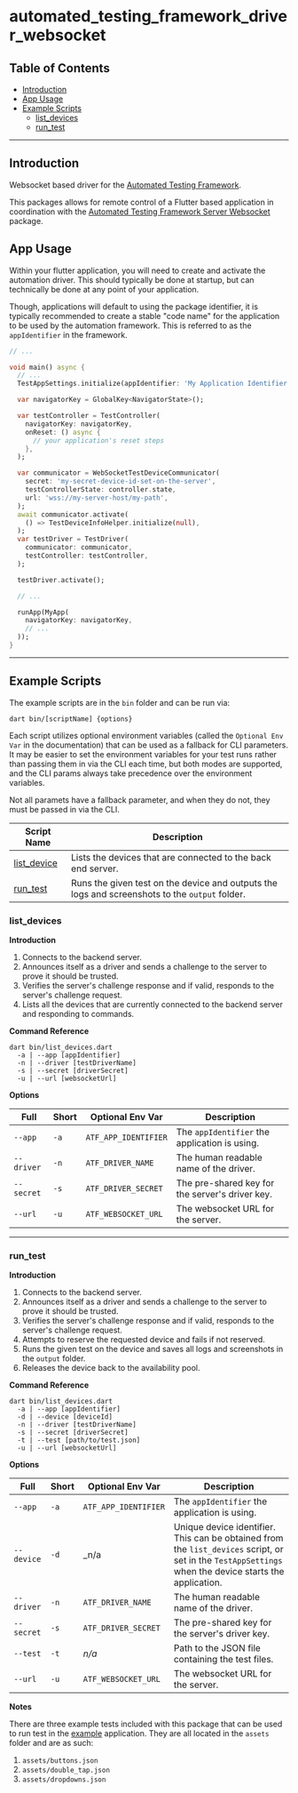 # automated_testing_framework_driver_websocket

## Table of Contents

* [Introduction](#introduction)
* [App Usage](#app-usage)
* [Example Scripts](#example-scripts)
    * [list_devices](#list_devices)
    * [run_test](#run_test)

---

## Introduction 

Websocket based driver for the [Automated Testing Framework](https://pub.dev/packages/automated_testing_framework_driver_websocket).

This packages allows for remote control of a Flutter based application in coordination with the [Automated Testing Framework Server Websocket](https://pub.dev/packages/automated_testing_framework_server_websocket) package.


## App Usage

Within your flutter application, you will need to create and activate the automation driver.  This should typically be done at startup, but can technically be done at any point of your application.

Though, applications will default to using the package identifier, it is typically recommended to create a stable "code name" for the application to be used by the automation framework.  This is referred to as the `appIdentifier` in the framework.

```dart
// ...

void main() async {
  // ...
  TestAppSettings.initialize(appIdentifier: 'My Application Identifier');

  var navigatorKey = GlobalKey<NavigatorState>();

  var testController = TestController(
    navigatorKey: navigatorKey,
    onReset: () async {
      // your application's reset steps
    },
  );

  var communicator = WebSocketTestDeviceCommunicator(
    secret: 'my-secret-device-id-set-on-the-server',
    testControllerState: controller.state,
    url: 'wss://my-server-host/my-path',
  );
  await communicator.activate(
    () => TestDeviceInfoHelper.initialize(null),
  );
  var testDriver = TestDriver(
    communicator: communicator,
    testController: testController,
  );

  testDriver.activate();

  // ...

  runApp(MyApp(
    navigatorKey: navigatorKey,
    // ...
  ));
}
```

---

## Example Scripts

The example scripts are in the `bin` folder and can be run via:
```
dart bin/[scriptName] {options}
```

Each script utilizes optional environment variables (called the `Optional Env Var` in the documentation) that can be used as a fallback for CLI parameters.  It may be easier to set the environment variables for your test runs rather than passing them in via the CLI each time, but both modes are supported, and the CLI params always take precedence over the environment variables.

Not all paramets have a fallback parameter, and when they do not, they must be passed in via the CLI.

Script Name                 | Description
----------------------------|-------------
[list_device](#list_device) | Lists the devices that are connected to the back end server.
[run_test](#run_test)       | Runs the given test on the device and outputs the logs and screenshots to the `output` folder.


### list_devices

**Introduction**

1. Connects to the backend server.
2. Announces itself as a driver and sends a challenge to the server to prove it should be trusted.
3. Verifies the server's challenge response and if valid, responds to the server's challenge request.
4. Lists all the devices that are currently connected to the backend server and responding to commands.

**Command Reference**

```
dart bin/list_devices.dart
  -a | --app [appIdentifier]
  -n | --driver [testDriverName]
  -s | --secret [driverSecret]
  -u | --url [websocketUrl]
```

**Options**

Full         | Short | Optional Env Var     | Description
-------------|-------|----------------------|------------
`--app`      | `-a`  | `ATF_APP_IDENTIFIER` | The `appIdentifier` the application is using.
`--driver`   | `-n`  | `ATF_DRIVER_NAME`    | The human readable name of the driver.
`--secret`   | `-s`  | `ATF_DRIVER_SECRET`  | The pre-shared key for the server's driver key.
`--url`      | `-u`  | `ATF_WEBSOCKET_URL`  | The websocket URL for the server.


---

### run_test

**Introduction**

1. Connects to the backend server.
2. Announces itself as a driver and sends a challenge to the server to prove it should be trusted.
3. Verifies the server's challenge response and if valid, responds to the server's challenge request.
4. Attempts to reserve the requested device and fails if not reserved.
5. Runs the given test on the device and saves all logs and screenshots in the `output` folder.
6. Releases the device back to the availability pool.

**Command Reference**

```
dart bin/list_devices.dart
  -a | --app [appIdentifier]
  -d | --device [deviceId]
  -n | --driver [testDriverName]
  -s | --secret [driverSecret]
  -t | --test [path/to/test.json]
  -u | --url [websocketUrl]
```

**Options**

Full         | Short | Optional Env Var     | Description
-------------|-------|----------------------|------------
`--app`      | `-a`  | `ATF_APP_IDENTIFIER` | The `appIdentifier` the application is using.
`--device`   | `-d`  | _n/a                 | Unique device identifier.  This can be obtained from the `list_devices` script, or set in the `TestAppSettings` when the device starts the application.
`--driver`   | `-n`  | `ATF_DRIVER_NAME`    | The human readable name of the driver.
`--secret`   | `-s`  | `ATF_DRIVER_SECRET`  | The pre-shared key for the server's driver key.
`--test`     | `-t`  | _n/a_                | Path to the JSON file containing the test files.
`--url`      | `-u`  | `ATF_WEBSOCKET_URL`  | The websocket URL for the server.

**Notes**

There are three example tests included with this package that can be used to run test in the [example](example) application.  They are all located in the `assets` folder and are as such:

1. `assets/buttons.json`
2. `assets/double_tap.json`
3. `assets/dropdowns.json`